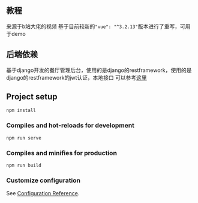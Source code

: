 <!--
 * @FilePath: \vue3-element\README.md
-->
## 教程
来源于b站大佬的视频
基于目前较新的`"vue": "^3.2.13"`版本进行了重写，可用于demo

## 后端依赖
基于django开发的餐厅管理后台，使用的是django的restframework，使用的是django的restframework的jwt认证，本地接口
可以参考[这里](https://github.com/seanhu1010/vue3-element-backend)

## Project setup
```
npm install
```

### Compiles and hot-reloads for development
```
npm run serve
```

### Compiles and minifies for production
```
npm run build
```

### Customize configuration
See [Configuration Reference](https://cli.vuejs.org/config/).
